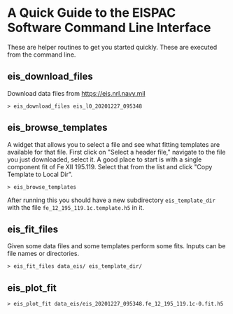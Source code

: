 # A Quick Guide to the EISPAC Software Command Line Interface

These are helper routines to get you started quickly. These are executed from the command line.

## eis_download_files

Download data files from https://eis.nrl.navy.mil

```
> eis_download_files eis_l0_20201227_095348
```

## eis_browse_templates

A widget that allows you to select a file and see what fitting templates are available for that
file. First click on "Select a header file," navigate to the file you just downloaded, select it. A
good place to start is with a single component fit of Fe XII 195.119. Select that from the list and
click "Copy Template to Local Dir".

```
> eis_browse_templates
```

After running this you should have a new subdirectory `eis_template_dir` with the file
`fe_12_195_119.1c.template.h5` in it.

## eis_fit_files

Given some data files and some templates perform some fits. Inputs can be file names or directories.

```
> eis_fit_files data_eis/ eis_template_dir/
```

## eis_plot_fit

```
> eis_plot_fit data_eis/eis_20201227_095348.fe_12_195_119.1c-0.fit.h5
```

